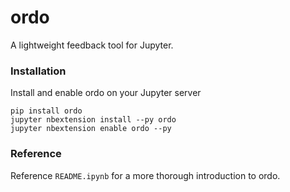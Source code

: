 # ordo
A lightweight feedback tool for Jupyter.

### Installation
Install and enable ordo on your Jupyter server

```
pip install ordo
jupyter nbextension install --py ordo
jupyter nbextension enable ordo --py
```

### Reference
Reference `README.ipynb` for a more thorough introduction to ordo.
